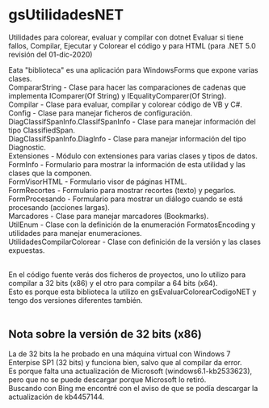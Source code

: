 # gsUtilidadesNET
Utilidades para colorear, evaluar y compilar con dotnet Evaluar si tiene fallos, Compilar, Ejecutar y Colorear el código y para HTML  (para .NET 5.0 revisión del 01-dic-2020)<br>

Eata "biblioteca" es una aplicación para WindowsForms que expone varias clases.<br>
CompararString - Clase para hacer las comparaciones de cadenas que implementa IComparer(Of String) y IEqualityComparer(Of String).<br>
Compilar - Clase para evaluar, compilar y colorear código de VB y C#.<br>
Config - Clase para manejar ficheros de configuración.<br>
DiagClassifSpanInfo.ClassifSpanInfo - Clase para manejar información del tipo ClassifiedSpan.<br>
DiagClassifSpanInfo.DiagInfo - Clase para manejar información del tipo Diagnostic.<br>
Extensiones - Módulo con extensiones para varias clases y tipos de datos.<br>
FormInfo - Formulario para mostrar la información de esta utilidad y las clases que la componen.<br>
FormVisorHTML - Formulario visor de páginas HTML.<br>
FormRecortes - Formulario para mostrar recortes (texto) y pegarlos.<br>
FormProcesando - Formulario para mostrar un diálogo cuando se está procesando (acciones largas).<br>
Marcadores - Clase para manejar marcadores (Bookmarks).<br>
UtilEnum - Clase con la definición de la enumeración FormatosEncoding y utilidades para manejar enumeraciones.<br>
UtilidadesCompilarColorear - Clase con definición de la versión y las clases expuestas.<br>
<br>

En el código fuente verás dos ficheros de proyectos, uno lo utilizo para compilar a 32 bits (x86) y el otro para compilar a 64 bits (x64).<br>
Esto es porque esta biblioteca la utilizo en gsEvaluarColorearCodigoNET y tengo dos versiones diferentes también.<br>
<br>
## Nota sobre la versión de 32 bits (x86)
La de 32 bits la he probado en una máquina virtual con Windows 7 Enterpise SP1 (32 bits) y funciona bien, salvo que al compilar da error.<br>
Es porque falta una actualización de Microsoft (windows6.1-kb2533623), pero que no se puede descargar porque Microsoft lo retiró.<br>
Buscando con Bing me encontré con el aviso de que se podía descargar la actualización de kb4457144.<br>
<br>



